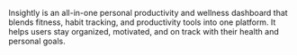 Insightly is an all-in-one personal productivity and wellness dashboard that blends fitness, habit tracking, and productivity tools into one platform. It helps users stay organized, motivated, and on track with their health and personal goals.
